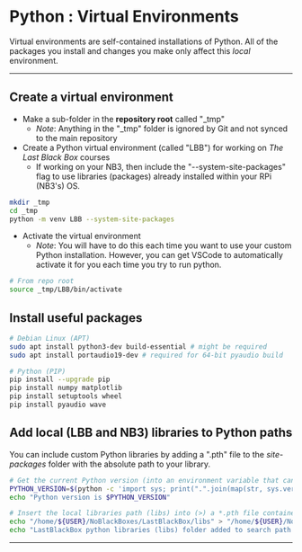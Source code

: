 # Python : Virtual Environments

Virtual environments are self-contained installations of Python. All of the packages you install and changes you make only affect this *local* environment.

---
## Create a virtual environment

- Make a sub-folder in the **repository root** called "_tmp"
  - *Note*: Anything in the "_tmp" folder is ignored by Git and not synced to the main repository
- Create a Python virtual environment (called "LBB") for working on *The Last Black Box* courses
  - If working on your NB3, then include the "--system-site-packages" flag to use libraries (packages) already installed within your RPi (NB3's) OS.

```bash
mkdir _tmp
cd _tmp
python -m venv LBB --system-site-packages
```

- Activate the virtual environment
  - *Note*: You will have to do this each time you want to use your custom Python installation. However, you can get VSCode to automatically activate it for you each time you try to run python.

```bash
# From repo root
source _tmp/LBB/bin/activate
```

## Install useful packages

```bash
# Debian Linux (APT)
sudo apt install python3-dev build-essential # might be required
sudo apt install portaudio19-dev # required for 64-bit pyaudio build

# Python (PIP)
pip install --upgrade pip
pip install numpy matplotlib
pip install setuptools wheel
pip install pyaudio wave
```

## Add local (LBB and NB3) libraries to Python paths
You can include custom Python libraries by adding a ".pth" file to the *site-packages* folder with the absolute path to your library.

```bash
# Get the current Python version (into an environment variable that can be used by Linux)
PYTHON_VERSION=$(python -c 'import sys; print(".".join(map(str, sys.version_info[:2])))')
echo "Python version is $PYTHON_VERSION"

# Insert the local libraries path (libs) into (>) a *.pth file contained in your LBB virtual environment
echo "/home/${USER}/NoBlackBoxes/LastBlackBox/libs" > "/home/${USER}/NoBlackBoxes/LastBlackBox/_tmp/LBB/lib/python${PYTHON_VERSION}/site-packages/local.pth"
echo "LastBlackBox python libraries (libs) folder added to search path (as local.pth)"
```

---
